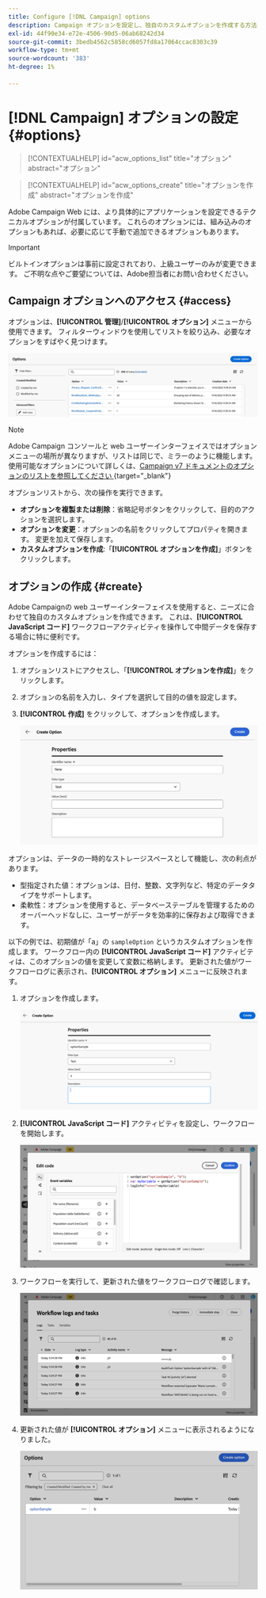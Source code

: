 ```yaml
---
title: Configure [!DNL Campaign] options
description: Campaign オプションを設定し、独自のカスタムオプションを作成する方法について説明します。
exl-id: 44f90e34-e72e-4506-90d5-06ab68242d34
source-git-commit: 3bedb4562c5858cd6057fd8a17064ccac8303c39
workflow-type: tm+mt
source-wordcount: '383'
ht-degree: 1%

---
```


# [!DNL Campaign] オプションの設定 {#options}

>[!CONTEXTUALHELP]
>id="acw_options_list"
>title="オプション"
>abstract="オプション"

>[!CONTEXTUALHELP]
>id="acw_options_create"
>title="オプションを作成"
>abstract="オプションを作成"

Adobe Campaign Web には、より具体的にアプリケーションを設定できるテクニカルオプションが付属しています。 これらのオプションには、組み込みのオプションもあれば、必要に応じて手動で追加できるオプションもあります。

>[!IMPORTANT]
>
>ビルトインオプションは事前に設定されており、上級ユーザーのみが変更できます。 ご不明な点やご要望については、Adobe担当者にお問い合わせください。

## Campaign オプションへのアクセス {#access}

オプションは、**[!UICONTROL 管理]**/**[!UICONTROL オプション]** メニューから使用できます。 フィルターウィンドウを使用してリストを絞り込み、必要なオプションをすばやく見つけます。

![](assets/options-list.png)

>[!NOTE]
>
>Adobe Campaign コンソールと web ユーザーインターフェイスではオプションメニューの場所が異なりますが、リストは同じで、ミラーのように機能します。 使用可能なオプションについて詳しくは、[Campaign v7 ドキュメントのオプションのリストを参照してください ](https://experienceleague.adobe.com/ja/docs/campaign-classic/using/installing-campaign-classic/appendices/configuring-campaign-options){target="_blank"}

オプションリストから、次の操作を実行できます。

* **オプションを複製または削除**：省略記号ボタンをクリックして、目的のアクションを選択します。
* **オプションを変更**：オプションの名前をクリックしてプロパティを開きます。 変更を加えて保存します。
* **カスタムオプションを作成**:「**[!UICONTROL オプションを作成]**」ボタンをクリックします。

## オプションの作成 {#create}

Adobe Campaignの web ユーザーインターフェイスを使用すると、ニーズに合わせて独自のカスタムオプションを作成できます。 これは、**[!UICONTROL JavaScript コード]** ワークフローアクティビティを操作して中間データを保存する場合に特に便利です。

オプションを作成するには：

1. オプションリストにアクセスし、「**[!UICONTROL オプションを作成]**」をクリックします。
1. オプションの名前を入力し、タイプを選択して目的の値を設定します。
1. **[!UICONTROL 作成]** をクリックして、オプションを作成します。

   ![](assets/options-create.png)

オプションは、データの一時的なストレージスペースとして機能し、次の利点があります。

* 型指定された値：オプションは、日付、整数、文字列など、特定のデータタイプをサポートします。
* 柔軟性：オプションを使用すると、データベーステーブルを管理するためのオーバーヘッドなしに、ユーザーがデータを効率的に保存および取得できます。

以下の例では、初期値が「a」の `sampleOption` というカスタムオプションを作成します。 ワークフロー内の **[!UICONTROL JavaScript コード]** アクティビティは、このオプションの値を変更して変数に格納します。 更新された値がワークフローログに表示され、**[!UICONTROL オプション]** メニューに反映されます。

1. オプションを作成します。

   ![](assets/options-sample-create.png)

1. **[!UICONTROL JavaScript コード]** アクティビティを設定し、ワークフローを開始します。

   ![](assets/options-sample-javascript.png)

1. ワークフローを実行して、更新された値をワークフローログで確認します。

   ![](assets/options-sample-logs.png)

1. 更新された値が **[!UICONTROL オプション]** メニューに表示されるようになりました。

   ![](assets/options-sample-updated.png)
